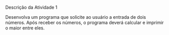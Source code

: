 Descrição da Atividade 1

Desenvolva um programa que solicite ao usuário a entrada de dois números. 
Após receber os números, o programa deverá calcular e imprimir o maior entre eles.
